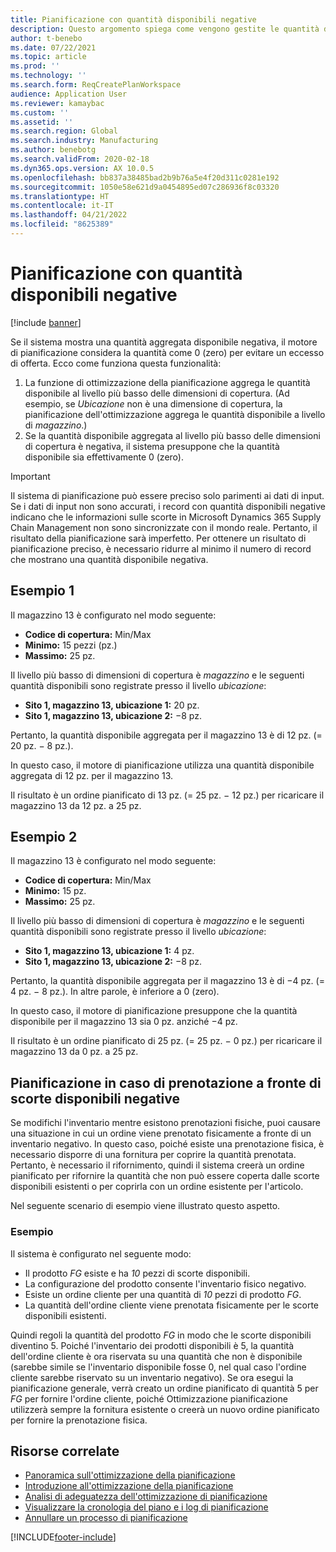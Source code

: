 ```yaml
---
title: Pianificazione con quantità disponibili negative
description: Questo argomento spiega come vengono gestite le quantità disponibili negative quando si utilizza l'ottimizzazione della pianificazione.
author: t-benebo
ms.date: 07/22/2021
ms.topic: article
ms.prod: ''
ms.technology: ''
ms.search.form: ReqCreatePlanWorkspace
audience: Application User
ms.reviewer: kamaybac
ms.custom: ''
ms.assetid: ''
ms.search.region: Global
ms.search.industry: Manufacturing
ms.author: benebotg
ms.search.validFrom: 2020-02-18
ms.dyn365.ops.version: AX 10.0.5
ms.openlocfilehash: bb837a38485bad2b9b76a5e4f20d311c0281e192
ms.sourcegitcommit: 1050e58e621d9a0454895ed07c286936f8c03320
ms.translationtype: HT
ms.contentlocale: it-IT
ms.lasthandoff: 04/21/2022
ms.locfileid: "8625389"
---
```

# <a name="planning-with-negative-on-hand-quantities"></a>Pianificazione con quantità disponibili negative

[!include [banner](../../includes/banner.md)]

Se il sistema mostra una quantità aggregata disponibile negativa, il motore di pianificazione considera la quantità come 0 (zero) per evitare un eccesso di offerta. Ecco come funziona questa funzionalità:

1. La funzione di ottimizzazione della pianificazione aggrega le quantità disponibile al livello più basso delle dimensioni di copertura. (Ad esempio, se *Ubicazione* non è una dimensione di copertura, la pianificazione dell'ottimizzazione aggrega le quantità disponibile a livello di *magazzino*.)
1. Se la quantità disponibile aggregata al livello più basso delle dimensioni di copertura è negativa, il sistema presuppone che la quantità disponibile sia effettivamente 0 (zero).

> [!IMPORTANT]
> Il sistema di pianificazione può essere preciso solo parimenti ai dati di input. Se i dati di input non sono accurati, i record con quantità disponibili negative indicano che le informazioni sulle scorte in Microsoft Dynamics 365 Supply Chain Management non sono sincronizzate con il mondo reale. Pertanto, il risultato della pianificazione sarà imperfetto. Per ottenere un risultato di pianificazione preciso, è necessario ridurre al minimo il numero di record che mostrano una quantità disponibile negativa.

## <a name="example-1"></a>Esempio 1

Il magazzino 13 è configurato nel modo seguente:

- **Codice di copertura:** Min/Max
- **Minimo:** 15 pezzi (pz.)
- **Massimo:** 25 pz.

Il livello più basso di dimensioni di copertura è *magazzino* e le seguenti quantità disponibili sono registrate presso il livello *ubicazione*:

- **Sito 1, magazzino 13, ubicazione 1:** 20 pz.
- **Sito 1, magazzino 13, ubicazione 2:** &minus;8 pz.

Pertanto, la quantità disponibile aggregata per il magazzino 13 è di 12 pz. (= 20 pz. &minus; 8 pz.).

In questo caso, il motore di pianificazione utilizza una quantità disponibile aggregata di 12 pz. per il magazzino 13.

Il risultato è un ordine pianificato di 13 pz. (= 25 pz. &minus; 12 pz.) per ricaricare il magazzino 13 da 12 pz. a 25 pz.

## <a name="example-2"></a>Esempio 2

Il magazzino 13 è configurato nel modo seguente:

- **Codice di copertura:** Min/Max
- **Minimo:** 15 pz.
- **Massimo:** 25 pz.

Il livello più basso di dimensioni di copertura è *magazzino* e le seguenti quantità disponibili sono registrate presso il livello *ubicazione*:

- **Sito 1, magazzino 13, ubicazione 1:** 4 pz.
- **Sito 1, magazzino 13, ubicazione 2:** &minus;8 pz.

Pertanto, la quantità disponibile aggregata per il magazzino 13 è di &minus;4 pz. (= 4 pz. &minus; 8 pz.). In altre parole, è inferiore a 0 (zero).

In questo caso, il motore di pianificazione presuppone che la quantità disponibile per il magazzino 13 sia 0 pz. anziché &minus;4 pz.

Il risultato è un ordine pianificato di 25 pz. (= 25 pz. &minus; 0 pz.) per ricaricare il magazzino 13 da 0 pz. a 25 pz.

## <a name="planning-when-there-is-a-reservation-against-negative-on-hand-inventory"></a>Pianificazione in caso di prenotazione a fronte di scorte disponibili negative

Se modifichi l'inventario mentre esistono prenotazioni fisiche, puoi causare una situazione in cui un ordine viene prenotato fisicamente a fronte di un inventario negativo. In questo caso, poiché esiste una prenotazione fisica, è necessario disporre di una fornitura per coprire la quantità prenotata. Pertanto, è necessario il rifornimento, quindi il sistema creerà un ordine pianificato per rifornire la quantità che non può essere coperta dalle scorte disponibili esistenti o per coprirla con un ordine esistente per l'articolo.

Nel seguente scenario di esempio viene illustrato questo aspetto.

### <a name="example"></a>Esempio

Il sistema è configurato nel seguente modo:

- Il prodotto *FG* esiste e ha *10* pezzi di scorte disponibili.
- La configurazione del prodotto consente l'inventario fisico negativo.
- Esiste un ordine cliente per una quantità di *10* pezzi di prodotto *FG*.
- La quantità dell'ordine cliente viene prenotata fisicamente per le scorte disponibili esistenti.

Quindi regoli la quantità del prodotto *FG* in modo che le scorte disponibili diventino 5. Poiché l'inventario dei prodotti disponibili è 5, la quantità dell'ordine cliente è ora riservata su una quantità che non è disponibile (sarebbe simile se l'inventario disponibile fosse 0, nel qual caso l'ordine cliente sarebbe riservato su un inventario negativo). Se ora esegui la pianificazione generale, verrà creato un ordine pianificato di quantità 5 per *FG* per fornire l'ordine cliente, poiché Ottimizzazione pianificazione utilizzerà sempre la fornitura esistente o creerà un nuovo ordine pianificato per fornire la prenotazione fisica.

## <a name="related-resources"></a>Risorse correlate

- [Panoramica sull'ottimizzazione della pianificazione](planning-optimization-overview.md)
- [Introduzione all'ottimizzazione della pianificazione](get-started.md)
- [Analisi di adeguatezza dell'ottimizzazione di pianificazione](planning-optimization-fit-analysis.md)
- [Visualizzare la cronologia del piano e i log di pianificazione](plan-history-logs.md)
- [Annullare un processo di pianificazione](cancel-planning-job.md)

[!INCLUDE[footer-include](../../../includes/footer-banner.md)]
